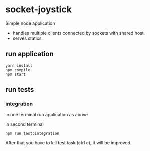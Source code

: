 # socket-joystick

Simple node application
- handles multiple clients connected by sockets with shared host.
- serves statics

## run application
```
yarn install
npm compile
npm start
```

## run tests

### integration
in one terminal run application as above

in second terminal
```
npm run test:integration
```
After that you have to kill test task (ctrl c), it will be improved.
